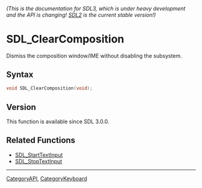 ###### (This is the documentation for SDL3, which is under heavy development and the API is changing! [SDL2](https://wiki.libsdl.org/SDL2/) is the current stable version!)
# SDL_ClearComposition

Dismiss the composition window/IME without disabling the subsystem.

## Syntax

```c
void SDL_ClearComposition(void);

```

## Version

This function is available since SDL 3.0.0.

## Related Functions

* [SDL_StartTextInput](SDL_StartTextInput)
* [SDL_StopTextInput](SDL_StopTextInput)

----
[CategoryAPI](CategoryAPI), [CategoryKeyboard](CategoryKeyboard)


